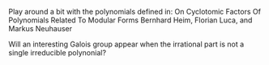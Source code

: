 Play around a bit with the polynomials defined in:
On Cyclotomic Factors Of Polynomials Related To Modular Forms
Bernhard Heim, Florian Luca, and Markus Neuhauser

Will an interesting Galois group appear when the irrational part is
not a single irreducible polynonial?
